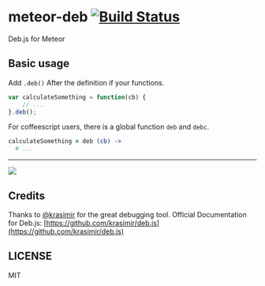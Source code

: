 meteor-deb [![Build Status](https://travis-ci.org/zhouzhuojie/meteor-deb.svg?branch=master)](https://travis-ci.org/zhouzhuojie/meteor-deb)
================

Deb.js for Meteor

Basic usage
-------------

Add `.deb()` After the definition if your functions.

```js
var calculateSomething = function(cb) {
    // ...
}.deb();
```

For coffeescript users, there is a global function `deb` and `debc`.
```coffeescript
calculateSomething = deb (cb) ->
  # ...
```

----

![](http://i.minus.com/jTPvPSSrVDLNW.jpg)

Credits
-----------
Thanks to [@krasimir](https://github.com/krasimir) for the great debugging tool.
Official Documentation for Deb.js: [https://github.com/krasimir/deb.js](https://github.com/krasimir/deb.js)


LICENSE
----------
MIT
